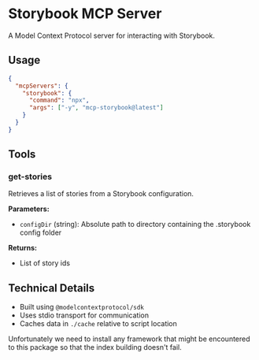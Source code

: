 # Storybook MCP Server

A Model Context Protocol server for interacting with Storybook.

## Usage

```json
{
  "mcpServers": {
    "storybook": {
      "command": "npx",
      "args": ["-y", "mcp-storybook@latest"]
    }
  }
}
```

## Tools

### get-stories

Retrieves a list of stories from a Storybook configuration.

**Parameters:**

- `configDir` (string): Absolute path to directory containing the .storybook config folder

**Returns:**

- List of story ids

## Technical Details

- Built using `@modelcontextprotocol/sdk`
- Uses stdio transport for communication
- Caches data in `./cache` relative to script location

Unfortunately we need to install any framework that might be encountered to this package so that the index building doesn't fail.
